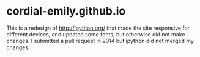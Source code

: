 # cordial-emily.github.io

This is a redesign of http://ipython.org/ that made the site responsive for different devices, and updated some fonts, but otherwise did not make changes.  I submitted a pull request in 2014 but ipython did not merged my changes. 
